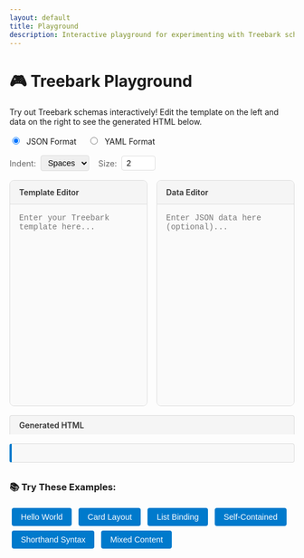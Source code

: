 ```yaml
---
layout: default
title: Playground
description: Interactive playground for experimenting with Treebark schemas
---
```


<style>
/* Playground-specific styles */
.playground-container {
    display: grid;
    grid-template-columns: 1fr 1fr;
    gap: 1rem;
    margin: 1rem 0;
    height: 400px;
}

.playground-panel {
    border: 1px solid #ddd;
    border-radius: 8px;
    overflow: hidden;
    display: flex;
    flex-direction: column;
}

.panel-header {
    background: #f5f5f5;
    padding: 0.75rem 1rem;
    border-bottom: 1px solid #ddd;
    font-weight: 600;
    color: #333;
}

.editor {
    flex: 1;
    padding: 1rem;
    font-family: 'Monaco', 'Courier New', monospace;
    font-size: 14px;
    border: none;
    resize: none;
    outline: none;
    background: #fafafa;
}

.error {
    color: #d73a49;
    background: #ffeef0;
    padding: 0.5rem;
    border-radius: 4px;
    border: 1px solid #f1b2b8;
    font-size: 0.9rem;
}

.examples {
    margin: 2rem 0;
}

.example-button {
    display: inline-block;
    background: #007acc;
    color: white;
    padding: 0.5rem 1rem;
    margin: 0.25rem;
    border: none;
    border-radius: 4px;
    cursor: pointer;
    font-size: 0.9rem;
    text-decoration: none;
}

.example-button:hover {
    background: #005a9c;
    color: white;
}

.format-toggle {
    margin: 1rem 0;
}

.format-toggle label {
    margin-right: 1rem;
    cursor: pointer;
}

.format-toggle input[type="radio"] {
    margin-right: 0.5rem;
}

.controls {
    margin: 1rem 0;
    display: flex;
    gap: 1rem;
    align-items: center;
    flex-wrap: wrap;
}

.control-group {
    display: flex;
    align-items: center;
    gap: 0.5rem;
}

.control-group label {
    font-size: 0.9rem;
    color: #666;
}

.control-group input[type="number"], 
.control-group select {
    padding: 0.25rem 0.5rem;
    border: 1px solid #ddd;
    border-radius: 4px;
    font-size: 0.9rem;
}

.html-output {
    background: #f8f8f8;
    border: 1px solid #ddd;
    border-radius: 4px;
    padding: 1rem;
    margin-top: 1rem;
    font-family: 'Monaco', 'Courier New', monospace;
    font-size: 0.85rem;
    white-space: pre;
    overflow-x: auto;
    border-left: 4px solid #007acc;
}

.html-output-header {
    background: #f5f5f5;
    padding: 0.5rem 1rem;
    border-bottom: 1px solid #ddd;
    font-weight: 600;
    color: #333;
    margin: 1rem 0 0 0;
    border-radius: 4px 4px 0 0;
    border: 1px solid #ddd;
    border-bottom: none;
}

@media (max-width: 768px) {
    .playground-container {
        grid-template-columns: 1fr;
        height: auto;
    }
    
    .playground-panel {
        height: 300px;
    }
    
    .controls {
        flex-direction: column;
        align-items: flex-start;
        gap: 0.5rem;
    }
}
</style>

# 🎮 Treebark Playground

Try out Treebark schemas interactively! Edit the template on the left and data on the right to see the generated HTML below.

<div class="format-toggle">
    <label><input type="radio" name="format" value="json" checked> JSON Format</label>
    <label><input type="radio" name="format" value="yaml"> YAML Format</label>
</div>

<div class="controls">
    <div class="control-group">
        <label>Indent:</label>
        <select id="indent-type">
            <option value="none">None</option>
            <option value="spaces" selected>Spaces</option>
            <option value="tabs">Tabs</option>
        </select>
    </div>
    <div class="control-group">
        <label>Size:</label>
        <input type="number" id="indent-size" value="2" min="1" max="8" style="width: 60px;">
    </div>
</div>

<div class="playground-container">
    <div class="playground-panel">
        <div class="panel-header">Template Editor</div>
        <textarea class="editor" id="template-editor" placeholder="Enter your Treebark template here..."></textarea>
    </div>
    <div class="playground-panel">
        <div class="panel-header">Data Editor</div>
        <textarea class="editor" id="data-editor" placeholder="Enter JSON data here (optional)..."></textarea>
    </div>
</div>

<div class="html-output-header">Generated HTML</div>
<pre class="html-output" id="html-output"></pre>

<div class="examples">
    <h3>📚 Try These Examples:</h3>
    <button class="example-button" onclick="loadExample('hello')">Hello World</button>
    <button class="example-button" onclick="loadExample('card')">Card Layout</button>
    <button class="example-button" onclick="loadExample('list')">List Binding</button>
    <button class="example-button" onclick="loadExample('template')">Self-Contained</button>
    <button class="example-button" onclick="loadExample('shorthand')">Shorthand Syntax</button>
    <button class="example-button" onclick="loadExample('mixed')">Mixed Content</button>
</div>

<script src="{{ '/js/treebark-browser.js' | relative_url }}"></script>
<script>
// Wait for the page to load
window.addEventListener('load', function() {
    const templateEditor = document.getElementById('template-editor');
    const dataEditor = document.getElementById('data-editor');
    const htmlOutput = document.getElementById('html-output');
    const formatRadios = document.querySelectorAll('input[name="format"]');
    const indentType = document.getElementById('indent-type');
    const indentSize = document.getElementById('indent-size');
    
    let currentFormat = 'json';
    
    // Check if treebark is available
    if (typeof window.Treebark === 'undefined' || typeof window.Treebark.renderToString === 'undefined') {
        htmlOutput.textContent = 'Treebark library not loaded. Please check the console for errors.';
        return;
    }
    
    // Example schemas
    const examples = {
        hello: {
            template: {
                json: `{
  "div": "Hello world"
}`,
                yaml: `div: "Hello world"`
            },
            data: {
                json: `{}`,
                yaml: `{}`
            }
        },
        card: {
            template: {
                json: `{
  "div": {
    "class": "card",
    "$children": [
      { "h2": "{{title}}" },
      { "p": "{{description}}" }
    ]
  }
}`,
                yaml: `div:
  class: card
  $children:
    - h2: "{{title}}"
    - p: "{{description}}"`
            },
            data: {
                json: `{
  "title": "Product Title",
  "description": "This is a great product!"
}`,
                yaml: `title: "Product Title"
description: "This is a great product!"`
            }
        },
        list: {
            template: {
                json: `{
  "ul": {
    "$bind": "items",
    "$children": [
      { "li": "{{name}} - {{price}}" }
    ]
  }
}`,
                yaml: `ul:
  $bind: items
  $children:
    - li: "{{name}} - {{price}}"`
            },
            data: {
                json: `{
  "items": [
    { "name": "Laptop", "price": "$999" },
    { "name": "Phone", "price": "$499" }
  ]
}`,
                yaml: `items:
  - name: "Laptop"
    price: "$999"
  - name: "Phone"
    price: "$499"`
            }
        },
        template: {
            template: {
                json: `{
  "div": {
    "class": "product-card",
    "$children": [
      { "h2": "{{name}}" },
      { "p": "Only {{price}}!" }
    ]
  }
}`,
                yaml: `div:
  class: product-card
  $children:
    - h2: "{{name}}"
    - p: "Only {{price}}!"`
            },
            data: {
                json: `{
  "name": "Gaming Laptop",
  "price": "$1299"
}`,
                yaml: `name: "Gaming Laptop"
price: "$1299"`
            }
        },
        shorthand: {
            template: {
                json: `{
  "div": [
    { "h2": "Welcome" },
    { "p": "This is much cleaner!" },
    {
      "ul": [
        { "li": "Item 1" },
        { "li": "Item 2" },
        { "li": "Item 3" }
      ]
    }
  ]
}`,
                yaml: `div:
  - h2: "Welcome"
  - p: "This is much cleaner!"
  - ul:
      - li: "Item 1"
      - li: "Item 2"
      - li: "Item 3"`
            },
            data: {
                json: `{}`,
                yaml: `{}`
            }
        },
        mixed: {
            template: {
                json: `{
  "div": {
    "$children": [
      "Hello ",
      { "span": { "style": "color: blue;", "$children": ["World"] } },
      "!"
    ]
  }
}`,
                yaml: `div:
  $children:
    - "Hello "
    - span:
        style: "color: blue;"
        $children: ["World"]
    - "!"`
            },
            data: {
                json: `{}`,
                yaml: `{}`
            }
        }
    };
    
    // Get indent options
    function getIndentOptions() {
        const type = indentType.value;
        const size = parseInt(indentSize.value, 10);
        
        if (type === 'none') {
            return undefined;
        } else if (type === 'tabs') {
            return '\t';
        } else {
            return size;
        }
    }
    
    // Load example function
    window.loadExample = function(exampleKey) {
        const example = examples[exampleKey];
        if (example) {
            templateEditor.value = example.template[currentFormat];
            dataEditor.value = example.data[currentFormat];
            renderSchema();
        }
    };
    
    // Format change handler
    formatRadios.forEach(radio => {
        radio.addEventListener('change', function() {
            currentFormat = this.value;
            // Clear editors when switching formats
            templateEditor.value = '';
            dataEditor.value = '';
            htmlOutput.textContent = '';
        });
    });
    
    // Indent controls change handler
    [indentType, indentSize].forEach(control => {
        control.addEventListener('change', renderSchema);
    });
    
    // Render function
    function renderSchema() {
        const templateText = templateEditor.value.trim();
        const dataText = dataEditor.value.trim();
        
        if (!templateText) {
            htmlOutput.textContent = 'Enter a template to see the HTML output';
            return;
        }
        
        try {
            let template, data = {};
            
            if (currentFormat === 'yaml') {
                // For now, show a message that YAML requires a parser
                htmlOutput.textContent = 'YAML parsing requires the js-yaml library. Please use JSON format in this playground.';
                return;
            } else {
                template = JSON.parse(templateText);
                if (dataText) {
                    data = JSON.parse(dataText);
                }
            }
            
            // Get indent options
            const indentOptions = getIndentOptions();
            
            // Generate HTML string with indentation
            const htmlString = window.Treebark.renderToString(template, { 
                data: data,
                indent: indentOptions 
            });
            htmlOutput.textContent = htmlString;
            
        } catch (error) {
            htmlOutput.textContent = `Error: ${error.message}`;
        }
    }
    
    // Editor input handlers
    templateEditor.addEventListener('input', renderSchema);
    dataEditor.addEventListener('input', renderSchema);
    
    // Load initial example
    loadExample('hello');
});
</script>